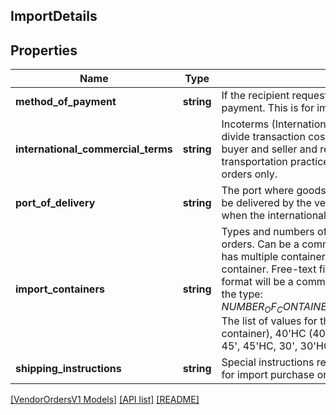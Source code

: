 ## ImportDetails

## Properties

Name | Type | Description | Notes
------------ | ------------- | ------------- | -------------
**method_of_payment** | **string** | If the recipient requests, contains the shipment method of payment. This is for import PO&#39;s only. | [optional]
**international_commercial_terms** | **string** | Incoterms (International Commercial Terms) are used to divide transaction costs and responsibilities between buyer and seller and reflect state-of-the-art transportation practices. This is for import purchase orders only. | [optional]
**port_of_delivery** | **string** | The port where goods on an import purchase order must be delivered by the vendor. This should only be specified when the internationalCommercialTerms is FOB. | [optional]
**import_containers** | **string** | Types and numbers of container(s) for import purchase orders. Can be a comma-separated list if the shipment has multiple containers. HC signifies a high-capacity container. Free-text field, limited to 64 characters. The format will be a comma-delimited list containing values of the type: $NUMBER_OF_CONTAINERS_OF_THIS_TYPE-$CONTAINER_TYPE. The list of values for the container type is: 40&#39;(40-foot container), 40&#39;HC (40-foot high-capacity container), 45&#39;, 45&#39;HC, 30&#39;, 30&#39;HC, 20&#39;, 20&#39;HC. | [optional]
**shipping_instructions** | **string** | Special instructions regarding the shipment. This field is for import purchase orders. | [optional]

[[VendorOrdersV1 Models]](../) [[API list]](../../Api) [[README]](../../../README.md)
